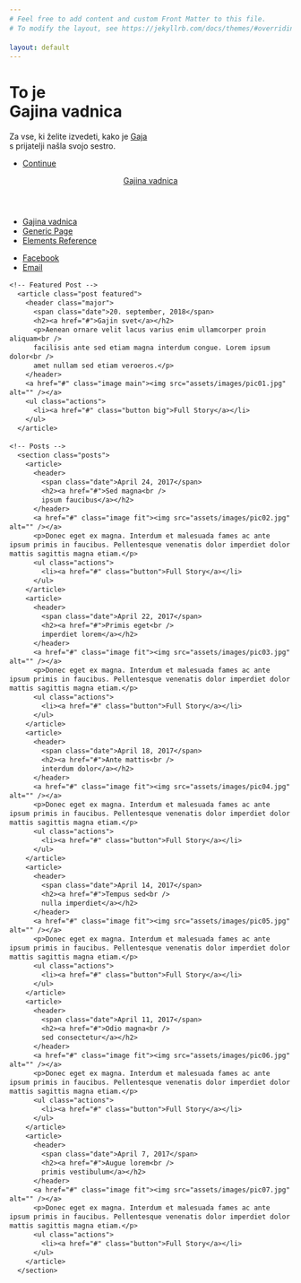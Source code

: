 ```yaml
---
# Feel free to add content and custom Front Matter to this file.
# To modify the layout, see https://jekyllrb.com/docs/themes/#overriding-theme-defaults

layout: default
---
```


<!-- Intro -->
  <div id="intro">
    <h1>To je<br />
    Gajina vadnica</h1>
    <p>Za vse, ki želite izvedeti, kako je <a href="https://html5up.net">Gaja</a><br />
    s prijatelji našla svojo sestro.</p>
    <ul class="actions">
      <li><a href="#header" class="button icon solo fa-arrow-down scrolly">Continue</a></li>
    </ul>
  </div>

<!-- Header -->
  <header id="header">
    <a href="index.html" class="logo">Gajina vadnica</a>
  </header>

<!-- Nav -->
  <nav id="nav">
    <ul class="links">
      <li class="active"><a href="index.html">Gajina vadnica</a></li>
      <li><a href="generic.html">Generic Page</a></li>
      <li><a href="elements.html">Elements Reference</a></li>
    </ul>
    <ul class="icons">
      <li><a href="https://www.facebook.com/codeweek.si/" class="icon fa-facebook"><span class="label">Facebook</span></a></li>
      <li><a href="mailto:info@codeweek.si" class="icon fa-envelope"><span class="label">Email</span></a></li>
    </ul>
  </nav>

<!-- Main -->
  <div id="main">

    <!-- Featured Post -->
      <article class="post featured">
        <header class="major">
          <span class="date">20. september, 2018</span>
          <h2><a href="#">Gajin svet</a></h2>
          <p>Aenean ornare velit lacus varius enim ullamcorper proin aliquam<br />
          facilisis ante sed etiam magna interdum congue. Lorem ipsum dolor<br />
          amet nullam sed etiam veroeros.</p>
        </header>
        <a href="#" class="image main"><img src="assets/images/pic01.jpg" alt="" /></a>
        <ul class="actions">
          <li><a href="#" class="button big">Full Story</a></li>
        </ul>
      </article>

    <!-- Posts -->
      <section class="posts">
        <article>
          <header>
            <span class="date">April 24, 2017</span>
            <h2><a href="#">Sed magna<br />
            ipsum faucibus</a></h2>
          </header>
          <a href="#" class="image fit"><img src="assets/images/pic02.jpg" alt="" /></a>
          <p>Donec eget ex magna. Interdum et malesuada fames ac ante ipsum primis in faucibus. Pellentesque venenatis dolor imperdiet dolor mattis sagittis magna etiam.</p>
          <ul class="actions">
            <li><a href="#" class="button">Full Story</a></li>
          </ul>
        </article>
        <article>
          <header>
            <span class="date">April 22, 2017</span>
            <h2><a href="#">Primis eget<br />
            imperdiet lorem</a></h2>
          </header>
          <a href="#" class="image fit"><img src="assets/images/pic03.jpg" alt="" /></a>
          <p>Donec eget ex magna. Interdum et malesuada fames ac ante ipsum primis in faucibus. Pellentesque venenatis dolor imperdiet dolor mattis sagittis magna etiam.</p>
          <ul class="actions">
            <li><a href="#" class="button">Full Story</a></li>
          </ul>
        </article>
        <article>
          <header>
            <span class="date">April 18, 2017</span>
            <h2><a href="#">Ante mattis<br />
            interdum dolor</a></h2>
          </header>
          <a href="#" class="image fit"><img src="assets/images/pic04.jpg" alt="" /></a>
          <p>Donec eget ex magna. Interdum et malesuada fames ac ante ipsum primis in faucibus. Pellentesque venenatis dolor imperdiet dolor mattis sagittis magna etiam.</p>
          <ul class="actions">
            <li><a href="#" class="button">Full Story</a></li>
          </ul>
        </article>
        <article>
          <header>
            <span class="date">April 14, 2017</span>
            <h2><a href="#">Tempus sed<br />
            nulla imperdiet</a></h2>
          </header>
          <a href="#" class="image fit"><img src="assets/images/pic05.jpg" alt="" /></a>
          <p>Donec eget ex magna. Interdum et malesuada fames ac ante ipsum primis in faucibus. Pellentesque venenatis dolor imperdiet dolor mattis sagittis magna etiam.</p>
          <ul class="actions">
            <li><a href="#" class="button">Full Story</a></li>
          </ul>
        </article>
        <article>
          <header>
            <span class="date">April 11, 2017</span>
            <h2><a href="#">Odio magna<br />
            sed consectetur</a></h2>
          </header>
          <a href="#" class="image fit"><img src="assets/images/pic06.jpg" alt="" /></a>
          <p>Donec eget ex magna. Interdum et malesuada fames ac ante ipsum primis in faucibus. Pellentesque venenatis dolor imperdiet dolor mattis sagittis magna etiam.</p>
          <ul class="actions">
            <li><a href="#" class="button">Full Story</a></li>
          </ul>
        </article>
        <article>
          <header>
            <span class="date">April 7, 2017</span>
            <h2><a href="#">Augue lorem<br />
            primis vestibulum</a></h2>
          </header>
          <a href="#" class="image fit"><img src="assets/images/pic07.jpg" alt="" /></a>
          <p>Donec eget ex magna. Interdum et malesuada fames ac ante ipsum primis in faucibus. Pellentesque venenatis dolor imperdiet dolor mattis sagittis magna etiam.</p>
          <ul class="actions">
            <li><a href="#" class="button">Full Story</a></li>
          </ul>
        </article>
      </section>